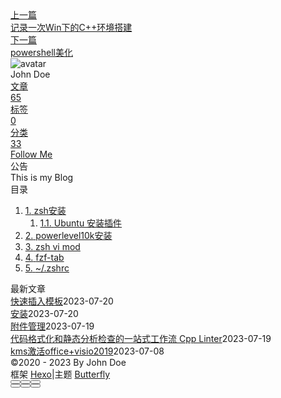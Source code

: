 <!DOCTYPE html><html lang="zh-CN" data-theme="light"><head><meta charset="UTF-8"><meta http-equiv="X-UA-Compatible" content="IE=edge"><meta name="viewport" content="width=device-width, initial-scale=1.0, maximum-scale=1.0"><title>zimfw美化zsh终端 | Hexo</title><meta name="author" content="John Doe"><meta name="copyright" content="John Doe"><meta name="format-detection" content="telephone=no"><meta name="theme-color" content="#ffffff"><meta name="description" content="zsh安装 查看自己系统是否存在zsh 1cat &#x2F;etc&#x2F;shells  查看是否是使用的 zsh 1echo $SHELL ubuntu 123456apt-get update# ubuntu下载安装zshapt install zsh -y# 切换chsh -s &#x2F;bin&#x2F;zshreboot 第一次进入 Zsh 会自动出现一个配置界面，这个界面可以根据需要自定义 Zsh。    在这里输入">
<meta property="og:type" content="article">
<meta property="og:title" content="zimfw美化zsh终端">
<meta property="og:url" content="http://example.com/posts/%E8%A7%A3%E5%86%B3%E6%96%B9%E6%A1%88/%E7%BB%88%E7%AB%AF/zimfw%E7%BE%8E%E5%8C%96zsh%E7%BB%88%E7%AB%AF.md">
<meta property="og:site_name" content="Hexo">
<meta property="og:description" content="zsh安装 查看自己系统是否存在zsh 1cat &#x2F;etc&#x2F;shells  查看是否是使用的 zsh 1echo $SHELL ubuntu 123456apt-get update# ubuntu下载安装zshapt install zsh -y# 切换chsh -s &#x2F;bin&#x2F;zshreboot 第一次进入 Zsh 会自动出现一个配置界面，这个界面可以根据需要自定义 Zsh。    在这里输入">
<meta property="og:locale" content="zh_CN">
<meta property="og:image" content="https://i.loli.net/2021/02/24/5O1day2nriDzjSu.png">
<meta property="article:published_time" content="2023-03-07T09:34:53.000Z">
<meta property="article:modified_time" content="2023-07-03T05:18:03.953Z">
<meta property="article:author" content="John Doe">
<meta name="twitter:card" content="summary">
<meta name="twitter:image" content="https://i.loli.net/2021/02/24/5O1day2nriDzjSu.png"><link rel="shortcut icon" href="/img/web/favicon.png"><link rel="canonical" href="http://example.com/posts/%E8%A7%A3%E5%86%B3%E6%96%B9%E6%A1%88/%E7%BB%88%E7%AB%AF/zimfw%E7%BE%8E%E5%8C%96zsh%E7%BB%88%E7%AB%AF.md"><link rel="preconnect" href="//cdn.jsdelivr.net"/><link rel="preconnect" href="//busuanzi.ibruce.info"/><link rel="stylesheet" href="/css/index.css"><link rel="stylesheet" href="https://cdn.jsdelivr.net/npm/@fortawesome/fontawesome-free/css/all.min.css" media="print" onload="this.media='all'"><link rel="stylesheet" href="https://cdn.jsdelivr.net/npm/@fancyapps/ui/dist/fancybox.min.css" media="print" onload="this.media='all'"><script>const GLOBAL_CONFIG = { 
  root: '/',
  algolia: undefined,
  localSearch: undefined,
  translate: undefined,
  noticeOutdate: undefined,
  highlight: {"plugin":"highlighjs","highlightCopy":true,"highlightLang":true,"highlightHeightLimit":false},
  copy: {
    success: '复制成功',
    error: '复制错误',
    noSupport: '浏览器不支持'
  },
  relativeDate: {
    homepage: false,
    post: false
  },
  runtime: '',
  date_suffix: {
    just: '刚刚',
    min: '分钟前',
    hour: '小时前',
    day: '天前',
    month: '个月前'
  },
  copyright: undefined,
  lightbox: 'fancybox',
  Snackbar: undefined,
  source: {
    justifiedGallery: {
      js: 'https://cdn.jsdelivr.net/npm/flickr-justified-gallery/dist/fjGallery.min.js',
      css: 'https://cdn.jsdelivr.net/npm/flickr-justified-gallery/dist/fjGallery.min.css'
    }
  },
  isPhotoFigcaption: false,
  islazyload: false,
  isAnchor: false,
  percent: {
    toc: true,
    rightside: false,
  }
}</script><script id="config-diff">var GLOBAL_CONFIG_SITE = {
  title: 'zimfw美化zsh终端',
  isPost: true,
  isHome: false,
  isHighlightShrink: false,
  isToc: true,
  postUpdate: '2023-07-03 13:18:03'
}</script><noscript><style type="text/css">
  #nav {
    opacity: 1
  }
  .justified-gallery img {
    opacity: 1
  }

  #recent-posts time,
  #post-meta time {
    display: inline !important
  }
</style></noscript><script>(win=>{
    win.saveToLocal = {
      set: function setWithExpiry(key, value, ttl) {
        if (ttl === 0) return
        const now = new Date()
        const expiryDay = ttl * 86400000
        const item = {
          value: value,
          expiry: now.getTime() + expiryDay,
        }
        localStorage.setItem(key, JSON.stringify(item))
      },

      get: function getWithExpiry(key) {
        const itemStr = localStorage.getItem(key)

        if (!itemStr) {
          return undefined
        }
        const item = JSON.parse(itemStr)
        const now = new Date()

        if (now.getTime() > item.expiry) {
          localStorage.removeItem(key)
          return undefined
        }
        return item.value
      }
    }
  
    win.getScript = url => new Promise((resolve, reject) => {
      const script = document.createElement('script')
      script.src = url
      script.async = true
      script.onerror = reject
      script.onload = script.onreadystatechange = function() {
        const loadState = this.readyState
        if (loadState && loadState !== 'loaded' && loadState !== 'complete') return
        script.onload = script.onreadystatechange = null
        resolve()
      }
      document.head.appendChild(script)
    })
  
    win.getCSS = (url,id = false) => new Promise((resolve, reject) => {
      const link = document.createElement('link')
      link.rel = 'stylesheet'
      link.href = url
      if (id) link.id = id
      link.onerror = reject
      link.onload = link.onreadystatechange = function() {
        const loadState = this.readyState
        if (loadState && loadState !== 'loaded' && loadState !== 'complete') return
        link.onload = link.onreadystatechange = null
        resolve()
      }
      document.head.appendChild(link)
    })
  
      win.activateDarkMode = function () {
        document.documentElement.setAttribute('data-theme', 'dark')
        if (document.querySelector('meta[name="theme-color"]') !== null) {
          document.querySelector('meta[name="theme-color"]').setAttribute('content', '#0d0d0d')
        }
      }
      win.activateLightMode = function () {
        document.documentElement.setAttribute('data-theme', 'light')
        if (document.querySelector('meta[name="theme-color"]') !== null) {
          document.querySelector('meta[name="theme-color"]').setAttribute('content', '#ffffff')
        }
      }
      const t = saveToLocal.get('theme')
    
          if (t === 'dark') activateDarkMode()
          else if (t === 'light') activateLightMode()
        
      const asideStatus = saveToLocal.get('aside-status')
      if (asideStatus !== undefined) {
        if (asideStatus === 'hide') {
          document.documentElement.classList.add('hide-aside')
        } else {
          document.documentElement.classList.remove('hide-aside')
        }
      }
    
    const detectApple = () => {
      if(/iPad|iPhone|iPod|Macintosh/.test(navigator.userAgent)){
        document.documentElement.classList.add('apple')
      }
    }
    detectApple()
    })(window)</script><meta name="generator" content="Hexo 6.3.0"></head><body><div id="sidebar"><div id="menu-mask"></div><div id="sidebar-menus"><div class="avatar-img is-center"><img src="https://i.loli.net/2021/02/24/5O1day2nriDzjSu.png" onerror="onerror=null;src='/img/web/friend_404.gif'" alt="avatar"/></div><div class="sidebar-site-data site-data is-center"><a href="/archives/"><div class="headline">文章</div><div class="length-num">65</div></a><a href="/tags/"><div class="headline">标签</div><div class="length-num">0</div></a><a href="/categories/"><div class="headline">分类</div><div class="length-num">33</div></a></div><hr/><div class="menus_items"><div class="menus_item"><a class="site-page" href="/"><i class="fa-fw fas fa-home"></i><span> 首页</span></a></div><div class="menus_item"><a class="site-page" href="/archives/"><i class="fa-fw fas fa-archive"></i><span> 时间轴</span></a></div><div class="menus_item"><a class="site-page" href="/tags/"><i class="fa-fw fas fa-tags"></i><span> 标签</span></a></div><div class="menus_item"><a class="site-page" href="/categories/"><i class="fa-fw fas fa-folder-open"></i><span> 分类</span></a></div><div class="menus_item"><a class="site-page" href="/link/"><i class="fa-fw fas fa-link"></i><span> 友链</span></a></div><div class="menus_item"><a class="site-page" href="/about/"><i class="fa-fw fas fa-heart"></i><span> 关于</span></a></div></div></div></div><div class="post" id="body-wrap"><header class="post-bg" id="page-header" style="background: linear-gradient(20deg, #0062be, #925696, #cc426e, #fb0347)"><nav id="nav"><span id="blog-info"><a href="/" title="Hexo"><span class="site-name">Hexo</span></a></span><div id="menus"><div class="menus_items"><div class="menus_item"><a class="site-page" href="/"><i class="fa-fw fas fa-home"></i><span> 首页</span></a></div><div class="menus_item"><a class="site-page" href="/archives/"><i class="fa-fw fas fa-archive"></i><span> 时间轴</span></a></div><div class="menus_item"><a class="site-page" href="/tags/"><i class="fa-fw fas fa-tags"></i><span> 标签</span></a></div><div class="menus_item"><a class="site-page" href="/categories/"><i class="fa-fw fas fa-folder-open"></i><span> 分类</span></a></div><div class="menus_item"><a class="site-page" href="/link/"><i class="fa-fw fas fa-link"></i><span> 友链</span></a></div><div class="menus_item"><a class="site-page" href="/about/"><i class="fa-fw fas fa-heart"></i><span> 关于</span></a></div></div><div id="toggle-menu"><a class="site-page" href="javascript:void(0);"><i class="fas fa-bars fa-fw"></i></a></div></div></nav><div id="post-info"><h1 class="post-title">zimfw美化zsh终端</h1><div id="post-meta"><div class="meta-firstline"><span class="post-meta-date"><i class="far fa-calendar-alt fa-fw post-meta-icon"></i><span class="post-meta-label">发表于</span><time class="post-meta-date-created" datetime="2023-03-07T09:34:53.000Z" title="发表于 2023-03-07 17:34:53">2023-03-07</time><span class="post-meta-separator">|</span><i class="fas fa-history fa-fw post-meta-icon"></i><span class="post-meta-label">更新于</span><time class="post-meta-date-updated" datetime="2023-07-03T05:18:03.953Z" title="更新于 2023-07-03 13:18:03">2023-07-03</time></span><span class="post-meta-categories"><span class="post-meta-separator">|</span><i class="fas fa-inbox fa-fw post-meta-icon"></i><a class="post-meta-categories" href="/categories/%E8%A7%A3%E5%86%B3%E6%96%B9%E6%A1%88/">解决方案</a><i class="fas fa-angle-right post-meta-separator"></i><i class="fas fa-inbox fa-fw post-meta-icon"></i><a class="post-meta-categories" href="/categories/%E8%A7%A3%E5%86%B3%E6%96%B9%E6%A1%88/%E7%BB%88%E7%AB%AF/">终端</a></span></div><div class="meta-secondline"><span class="post-meta-separator">|</span><span class="post-meta-pv-cv" id="" data-flag-title="zimfw美化zsh终端"><i class="far fa-eye fa-fw post-meta-icon"></i><span class="post-meta-label">阅读量:</span><span id="busuanzi_value_page_pv"><i class="fa-solid fa-spinner fa-spin"></i></span></span></div></div></div></header><main class="layout" id="content-inner"><div id="post"><article class="post-content" id="article-container"><h2 id="zsh安装"><a href="#zsh安装" class="headerlink" title="zsh安装"></a>zsh安装</h2><ul>
<li><p>查看自己系统是否存在zsh</p>
<figure class="highlight plaintext"><table><tr><td class="gutter"><pre><span class="line">1</span><br></pre></td><td class="code"><pre><span class="line">cat /etc/shells</span><br></pre></td></tr></table></figure>
</li>
<li><p>查看是否是使用的 zsh</p>
<figure class="highlight plaintext"><table><tr><td class="gutter"><pre><span class="line">1</span><br></pre></td><td class="code"><pre><span class="line">echo $SHELL</span><br></pre></td></tr></table></figure></li>
<li><p>ubuntu</p>
<figure class="highlight plaintext"><table><tr><td class="gutter"><pre><span class="line">1</span><br><span class="line">2</span><br><span class="line">3</span><br><span class="line">4</span><br><span class="line">5</span><br><span class="line">6</span><br></pre></td><td class="code"><pre><span class="line">apt-get update</span><br><span class="line"># ubuntu下载安装zsh</span><br><span class="line">apt install zsh -y</span><br><span class="line"># 切换</span><br><span class="line">chsh -s /bin/zsh</span><br><span class="line">reboot</span><br></pre></td></tr></table></figure>
<p>第一次进入 Zsh 会自动出现一个配置界面，这个界面可以根据需要自定义 Zsh。</p>
</li>
</ul>
<p><img src="https://img.linux.net.cn/data/attachment/album/202101/18/223907orolqh0e4td0i040.png"></p>
<p>在这里输入 <code>1</code> 就可以进入配置界面了。</p>
<p><img src="https://img.linux.net.cn/data/attachment/album/202101/18/223908l84l8f9rddlbqh9h.png"></p>
<p>配置界面中各个菜单代表的意思分别是：</p>
<ul>
<li><code>1</code>：设置命令历史记录相关的选项</li>
<li><code>2</code>：设置命令补全系统</li>
<li><code>3</code>：设置热建</li>
<li><code>4</code>：选择各种常见的选项，只需要选择“On”或者“Off”</li>
<li><code>0</code>：退出，并使用空白（默认）配置</li>
<li><code>a</code>：终止设置并退出</li>
<li><code>q</code>：退出</li>
</ul>
<p>这里根据提示，然后按照你自己的喜好配置就可以了。配置好后，会在你的用户目录下生成 <code>.zshrc</code> 文件。然后我们要去这个文件中启用插件和主题。</p>
<h3 id="Ubuntu-安装插件"><a href="#Ubuntu-安装插件" class="headerlink" title="Ubuntu 安装插件"></a>Ubuntu 安装插件</h3><figure class="highlight plaintext"><table><tr><td class="gutter"><pre><span class="line">1</span><br></pre></td><td class="code"><pre><span class="line">sudo apt-get install zsh-autosuggestions zsh-syntax-highlighting autojump exa</span><br></pre></td></tr></table></figure>
<p> <a target="_blank" rel="noopener" href="https://github.com/wting/autojump">autojump</a><br>实现目录间的快速跳转。<br>但如果使用「autojump」，只需要输入</p>
<figure class="highlight text"><table><tr><td class="gutter"><pre><span class="line">1</span><br></pre></td><td class="code"><pre><span class="line">$ j 路径关键词</span><br></pre></td></tr></table></figure>

<p><img src="https://pic3.zhimg.com/80/v2-0bc84a1adac8a6fda4c87f48e78bb416_1440w.webp"></p>
<p>可以看到直接跳进该路径下了。</p>
<p>「autojump」会按照关键词使用频率做一个排序，有的时候有一些路径有相似的关键词时，使用「tab」可以查看排序，例如：</p>
<p><img src="https://pic3.zhimg.com/80/v2-84b8032c7dd65d3fb26ff32e211e2576_1440w.webp"></p>
<p>想访问哪一个，输入相应的数字即可。</p>
<ol>
<li>autojump 只能跳转到已经用<code>cd</code>进入过的目录，无法跳转到没有用<code>cd</code>进入过的目录。即使用 cd 进入过一个特定的目录才会被记录到 autojump 的数据库中，才可以使用 autojump 进行跳转。</li>
<li>自动跳转不支持<code>-</code>开头的目录。<br> <a target="_blank" rel="noopener" href="https://github.com/zsh-users/zsh-autosuggestions">zsh-autosuggestion</a><br>基于历史记录，进行命令的推荐和补全。<br> <a target="_blank" rel="noopener" href="https://github.com/zsh-users/zsh-syntax-highlighting">zsh-syntax-highlighting</a><br>对输入的命令提供高亮显示和语法检查。<br> <a target="_blank" rel="noopener" href="https://github.com/ogham/exa">exa</a><br>用于替代原生的 <code>ls</code>，通过不同的颜色来更好地区分文件的类型及相关的元属性。</li>
</ol>
<h2 id="powerlevel10k安装"><a href="#powerlevel10k安装" class="headerlink" title="powerlevel10k安装"></a>powerlevel10k安装</h2><p>打开此链接<a target="_blank" rel="noopener" href="https://github.com/romkatv/powerlevel10k">github</a>，进入到库里面，按照安装步骤：</p>
<ol>
<li>安装字体：随便下载一个字体，我是下载了第一个，然后双击下载文件，最后我们开启terminal，点击偏好设置，在字体那个地方点击更改，右上角搜索Meslo就能看到你安装的字体<br><img src="https://img-blog.csdnimg.cn/20210318085858743.png?x-oss-process=image/watermark,type_ZmFuZ3poZW5naGVpdGk,shadow_10,text_aHR0cHM6Ly9ibG9nLmNzZG4ubmV0L2JlbnNzczIwMTEyMDEx,size_16,color_FFFFFF,t_70" alt="在这里插入图片描述"></li>
<li>安装powerlevel10k<figure class="highlight plaintext"><table><tr><td class="gutter"><pre><span class="line">1</span><br></pre></td><td class="code"><pre><span class="line">git clone --depth=1 https://gitee.com/romkatv/powerlevel10k.git ~/module/powerlevel10k </span><br></pre></td></tr></table></figure></li>
</ol>
<p>你要是用着之后想换的话直接在命令行里加</p>
<figure class="highlight plaintext"><table><tr><td class="gutter"><pre><span class="line">1</span><br></pre></td><td class="code"><pre><span class="line">p10k configure</span><br></pre></td></tr></table></figure>
<h2 id="zsh-vi-mod"><a href="#zsh-vi-mod" class="headerlink" title="zsh vi mod"></a>zsh vi mod</h2><p><a target="_blank" rel="noopener" href="https://github.com/jeffreytse/zsh-vi-mode#custom-escape-key">jeffreytse&#x2F;zsh-vi-mode: 💻 A better and friendly vi(vim) mode plugin for ZSH. (github.com)</a><br>使用vi模式编辑命令</p>
<figure class="highlight plaintext"><table><tr><td class="gutter"><pre><span class="line">1</span><br></pre></td><td class="code"><pre><span class="line">git clone https://gitee.com/mirrors_jeffreytse/zsh-vi-mode.git ~/module/zsh-vi-mode</span><br></pre></td></tr></table></figure>
<h2 id="fzf-tab"><a href="#fzf-tab" class="headerlink" title="fzf-tab"></a>fzf-tab</h2><p><a target="_blank" rel="noopener" href="https://github.com/Aloxaf/fzf-tab">Aloxaf&#x2F;fzf-tab: Replace zsh’s default completion selection menu with fzf! (github.com)</a></p>
<figure class="highlight plaintext"><table><tr><td class="gutter"><pre><span class="line">1</span><br><span class="line">2</span><br></pre></td><td class="code"><pre><span class="line">sudo apt-get install fzf</span><br><span class="line">git clone https://gitee.com/mirrors_Aloxaf/fzf-tab.git ~/module/fzf-tab</span><br></pre></td></tr></table></figure>
<h2 id="x2F-zshrc"><a href="#x2F-zshrc" class="headerlink" title="~&#x2F;.zshrc"></a>~&#x2F;.zshrc</h2><figure class="highlight plaintext"><table><tr><td class="gutter"><pre><span class="line">1</span><br><span class="line">2</span><br><span class="line">3</span><br><span class="line">4</span><br><span class="line">5</span><br><span class="line">6</span><br><span class="line">7</span><br></pre></td><td class="code"><pre><span class="line">source /usr/share/zsh-autosuggestions/zsh-autosuggestions.zsh</span><br><span class="line">source /usr/share/zsh-syntax-highlighting/zsh-syntax-highlighting.zsh</span><br><span class="line">source /usr/share/autojump/autojump.zsh </span><br><span class="line">source ~/module/zsh-vi-mode/zsh-vi-mode.plugin.zsh</span><br><span class="line">source ~/module/powerlevel10k/powerlevel10k.zsh-theme</span><br><span class="line">source ~/module/fzf-tab/fzf-tab.plugin.zsh</span><br><span class="line">alias ls=&quot;exa&quot;</span><br></pre></td></tr></table></figure>



</article><div class="post-copyright"><div class="post-copyright__author"><span class="post-copyright-meta">文章作者: </span><span class="post-copyright-info"><a href="http://example.com">John Doe</a></span></div><div class="post-copyright__type"><span class="post-copyright-meta">文章链接: </span><span class="post-copyright-info"><a href="http://example.com/posts/%E8%A7%A3%E5%86%B3%E6%96%B9%E6%A1%88/%E7%BB%88%E7%AB%AF/zimfw%E7%BE%8E%E5%8C%96zsh%E7%BB%88%E7%AB%AF.md">http://example.com/posts/%E8%A7%A3%E5%86%B3%E6%96%B9%E6%A1%88/%E7%BB%88%E7%AB%AF/zimfw%E7%BE%8E%E5%8C%96zsh%E7%BB%88%E7%AB%AF.md</a></span></div><div class="post-copyright__notice"><span class="post-copyright-meta">版权声明: </span><span class="post-copyright-info">本博客所有文章除特别声明外，均采用 <a href="https://creativecommons.org/licenses/by-nc-sa/4.0/" target="_blank">CC BY-NC-SA 4.0</a> 许可协议。转载请注明来自 <a href="http://example.com" target="_blank">Hexo</a>！</span></div></div><div class="tag_share"><div class="post-meta__tag-list"></div><div class="post_share"><div class="social-share" data-image="https://i.loli.net/2021/02/24/5O1day2nriDzjSu.png" data-sites="facebook,twitter,wechat,weibo,qq"></div><link rel="stylesheet" href="https://cdn.jsdelivr.net/npm/butterfly-extsrc/sharejs/dist/css/share.min.css" media="print" onload="this.media='all'"><script src="https://cdn.jsdelivr.net/npm/butterfly-extsrc/sharejs/dist/js/social-share.min.js" defer></script></div></div><nav class="pagination-post" id="pagination"><div class="prev-post pull-left"><a href="/posts/%E8%AF%AD%E8%A8%80/c/c-%E7%8E%AF%E5%A2%83%E6%90%AD%E5%BB%BA/%E8%AE%B0%E5%BD%95%E4%B8%80%E6%AC%A1win%E4%B8%8B%E7%9A%84c-%E7%8E%AF%E5%A2%83%E6%90%AD%E5%BB%BA.md" title="记录一次Win下的C++环境搭建"><div class="cover" style="background: var(--default-bg-color)"></div><div class="pagination-info"><div class="label">上一篇</div><div class="prev_info">记录一次Win下的C++环境搭建</div></div></a></div><div class="next-post pull-right"><a href="/posts/%E8%A7%A3%E5%86%B3%E6%96%B9%E6%A1%88/%E7%BB%88%E7%AB%AF/powershell%E7%BE%8E%E5%8C%96.md" title="powershell美化"><div class="cover" style="background: var(--default-bg-color)"></div><div class="pagination-info"><div class="label">下一篇</div><div class="next_info">powershell美化</div></div></a></div></nav></div><div class="aside-content" id="aside-content"><div class="card-widget card-info"><div class="is-center"><div class="avatar-img"><img src="https://i.loli.net/2021/02/24/5O1day2nriDzjSu.png" onerror="this.onerror=null;this.src='/img/web/friend_404.gif'" alt="avatar"/></div><div class="author-info__name">John Doe</div><div class="author-info__description"></div></div><div class="card-info-data site-data is-center"><a href="/archives/"><div class="headline">文章</div><div class="length-num">65</div></a><a href="/tags/"><div class="headline">标签</div><div class="length-num">0</div></a><a href="/categories/"><div class="headline">分类</div><div class="length-num">33</div></a></div><a id="card-info-btn" target="_blank" rel="noopener" href="https://github.com/xxxxxx"><i class="fab fa-github"></i><span>Follow Me</span></a></div><div class="card-widget card-announcement"><div class="item-headline"><i class="fas fa-bullhorn fa-shake"></i><span>公告</span></div><div class="announcement_content">This is my Blog</div></div><div class="sticky_layout"><div class="card-widget" id="card-toc"><div class="item-headline"><i class="fas fa-stream"></i><span>目录</span><span class="toc-percentage"></span></div><div class="toc-content"><ol class="toc"><li class="toc-item toc-level-2"><a class="toc-link" href="#zsh%E5%AE%89%E8%A3%85"><span class="toc-number">1.</span> <span class="toc-text">zsh安装</span></a><ol class="toc-child"><li class="toc-item toc-level-3"><a class="toc-link" href="#Ubuntu-%E5%AE%89%E8%A3%85%E6%8F%92%E4%BB%B6"><span class="toc-number">1.1.</span> <span class="toc-text">Ubuntu 安装插件</span></a></li></ol></li><li class="toc-item toc-level-2"><a class="toc-link" href="#powerlevel10k%E5%AE%89%E8%A3%85"><span class="toc-number">2.</span> <span class="toc-text">powerlevel10k安装</span></a></li><li class="toc-item toc-level-2"><a class="toc-link" href="#zsh-vi-mod"><span class="toc-number">3.</span> <span class="toc-text">zsh vi mod</span></a></li><li class="toc-item toc-level-2"><a class="toc-link" href="#fzf-tab"><span class="toc-number">4.</span> <span class="toc-text">fzf-tab</span></a></li><li class="toc-item toc-level-2"><a class="toc-link" href="#x2F-zshrc"><span class="toc-number">5.</span> <span class="toc-text">~&#x2F;.zshrc</span></a></li></ol></div></div><div class="card-widget card-recent-post"><div class="item-headline"><i class="fas fa-history"></i><span>最新文章</span></div><div class="aside-list"><div class="aside-list-item no-cover"><div class="content"><a class="title" href="/posts/%E9%85%8D%E7%BD%AE/ob%E9%85%8D%E7%BD%AE/%E5%BF%AB%E9%80%9F%E6%8F%92%E5%85%A5%E6%A8%A1%E6%9D%BF.md" title="快速插入模板">快速插入模板</a><time datetime="2023-07-20T07:34:25.000Z" title="发表于 2023-07-20 15:34:25">2023-07-20</time></div></div><div class="aside-list-item no-cover"><div class="content"><a class="title" href="/posts/%E8%AF%AD%E8%A8%80/Rust/%E5%AE%89%E8%A3%85.md" title="安装">安装</a><time datetime="2023-07-20T02:27:40.000Z" title="发表于 2023-07-20 10:27:40">2023-07-20</time></div></div><div class="aside-list-item no-cover"><div class="content"><a class="title" href="/posts/%E9%85%8D%E7%BD%AE/ob%E9%85%8D%E7%BD%AE/%E9%99%84%E4%BB%B6%E7%AE%A1%E7%90%86.md" title="附件管理">附件管理</a><time datetime="2023-07-19T07:52:53.000Z" title="发表于 2023-07-19 15:52:53">2023-07-19</time></div></div><div class="aside-list-item no-cover"><div class="content"><a class="title" href="/posts/%E8%AF%AD%E8%A8%80/c/%E4%BB%A3%E7%A0%81%E6%A0%BC%E5%BC%8F%E5%8C%96%E5%92%8C%E9%9D%99%E6%80%81%E5%88%86%E6%9E%90%E6%A3%80%E6%9F%A5%E7%9A%84%E4%B8%80%E7%AB%99%E5%BC%8F%E5%B7%A5%E4%BD%9C%E6%B5%81-cpp-linter.md" title="代码格式化和静态分析检查的一站式工作流 Cpp Linter">代码格式化和静态分析检查的一站式工作流 Cpp Linter</a><time datetime="2023-07-19T01:17:32.000Z" title="发表于 2023-07-19 09:17:32">2023-07-19</time></div></div><div class="aside-list-item no-cover"><div class="content"><a class="title" href="/posts/%E8%A7%A3%E5%86%B3%E6%96%B9%E6%A1%88/%E5%85%B6%E4%BB%96/kms%E6%BF%80%E6%B4%BBoffice-visio2019.md" title="kms激活office+visio2019">kms激活office+visio2019</a><time datetime="2023-07-08T11:46:22.000Z" title="发表于 2023-07-08 19:46:22">2023-07-08</time></div></div></div></div></div></div></main><footer id="footer"><div id="footer-wrap"><div class="copyright">&copy;2020 - 2023 By John Doe</div><div class="framework-info"><span>框架 </span><a target="_blank" rel="noopener" href="https://hexo.io">Hexo</a><span class="footer-separator">|</span><span>主题 </span><a target="_blank" rel="noopener" href="https://github.com/jerryc127/hexo-theme-butterfly">Butterfly</a></div></div></footer></div><div id="rightside"><div id="rightside-config-hide"><button id="readmode" type="button" title="阅读模式"><i class="fas fa-book-open"></i></button><button id="darkmode" type="button" title="浅色和深色模式转换"><i class="fas fa-adjust"></i></button><button id="hide-aside-btn" type="button" title="单栏和双栏切换"><i class="fas fa-arrows-alt-h"></i></button></div><div id="rightside-config-show"><button id="rightside_config" type="button" title="设置"><i class="fas fa-cog fa-spin"></i></button><button class="close" id="mobile-toc-button" type="button" title="目录"><i class="fas fa-list-ul"></i></button><button id="go-up" type="button" title="回到顶部"><span class="scroll-percent"></span><i class="fas fa-arrow-up"></i></button></div></div><div><script src="/js/utils.js"></script><script src="/js/main.js"></script><script src="https://cdn.jsdelivr.net/npm/@fancyapps/ui/dist/fancybox.umd.min.js"></script><div class="js-pjax"></div><script defer="defer" id="ribbon" src="https://cdn.jsdelivr.net/npm/butterfly-extsrc/dist/canvas-ribbon.min.js" size="150" alpha="0.6" zIndex="-1" mobile="false" data-click="false"></script><script async data-pjax src="//busuanzi.ibruce.info/busuanzi/2.3/busuanzi.pure.mini.js"></script></div></body></html>
